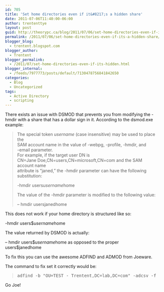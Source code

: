 ```yaml
---
id: 705
title: 'Set home directories even if it&#8217;s a hidden share'
date: 2011-07-06T11:40:00-06:00
author: trententtye
layout: post
guid: http://theorypc.ca/blog/2011/07/06/set-home-directories-even-if-its-a-hidden-share/
permalink: /2011/07/06/set-home-directories-even-if-its-a-hidden-share/
blogger_blog:
  - trentent.blogspot.com
blogger_author:
  - Trentent
blogger_permalink:
  - /2011/07/set-home-directories-even-if-its-hidden.html
blogger_internal:
  - /feeds/7977773/posts/default/7130478756841842650
categories:
  - Blog
  - Uncategorized
tags:
  - Active Directory
  - scripting
---
```

There exists an issue with DSMOD that prevents you from modifying the -hmdir with a share that has a dollar sign in it. According to the dsmod.exe example:

> The special token $username$ (case insensitive) may be used to place the  
> SAM account name in the value of -webpg, -profile, -hmdir, and  
> -email parameter.  
> For example, if the target user DN is  
> CN=Jane Doe,CN=users,CN=microsoft,CN=com and the SAM account name  
> attribute is &#8220;janed,&#8221; the -hmdir parameter can have the following  
> substitution:
> 
> -hmdir users$username$home
> 
> The value of the -hmdir parameter is modified to the following value:
> 
> &#8211; hmdir usersjanedhome

This does not work if your home directory is structured like so:

-hmdir users$$username$home

The value returned by DSMOD is actually:

&#8211; hmdir users$$username$home as opposed to the proper  
users$janedhome

To fix this you can use the awesome ADFIND and ADMOD from Joeware.

The command to fix set it correctly would be:

> <pre class="lang:batch decode:true ">adfind -b "OU=TEST - Trentent,DC=lab,DC=com" -adcsv -f "(&objectClass=user)" samAccountName | admod homeDirectory::\\test\test$\{{samAccountName}} homeDrive::Z:</pre>

Go Joe!

<!-- AddThis Advanced Settings generic via filter on the_content -->

<!-- AddThis Share Buttons generic via filter on the_content -->